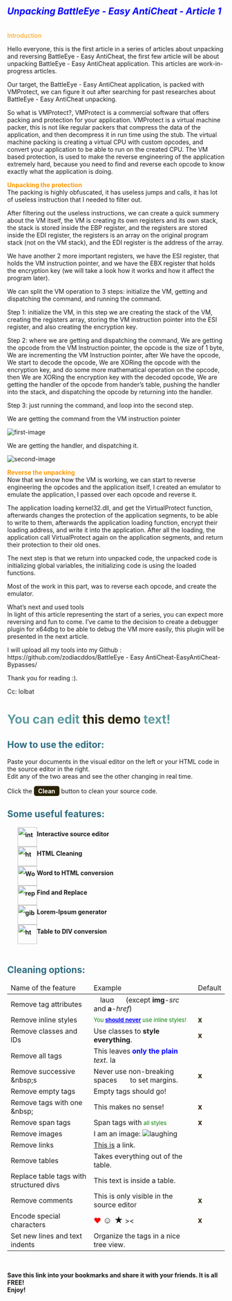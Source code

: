 <h2><span style="color: #0000ff;"><em><strong>Unpacking BattleEye - Easy AntiCheat - Article 1</strong></em></span></h2>
<p><br /><span style="color: #ff9900;">Introduction</span></p>
<p>Hello everyone, this is the first article in a series of articles about unpacking and reversing BattleEye - Easy AntiCheat, the first few article will be about unpacking BattleEye - Easy AntiCheat application. This articles are work-in-progress articles.</p>
<p>Our target, the BattleEye - Easy AntiCheat application, is packed with VMProtect, we can figure it out after searching for past researches about BattleEye - Easy AntiCheat unpacking.</p>
<p>So what is VMProtect?, VMProtect is a commercial software that offers packing and protection for your application. VMProtect is a virtual machine packer, this is not like regular packers that compress the data of the application, and then decompress it in run time using the stub. The virtual machine packing is creating a virtual CPU with custom opcodes, and convert your application to be able to run on the created CPU. The VM based protection, is used to make the reverse engineering of the application extremely hard, because you need to find and reverse each opcode to know exactly what the application is doing.</p>
<p><strong><span style="color: #ff9900;">Unpacking the protection</span></strong><br />The packing is highly obfuscated, it has useless jumps and calls, it has lot of useless instruction that I needed to filter out.</p>
<p>After filtering out the useless instructions, we can create a quick summery about the VM itself, the VM is creating its own registers and its own stack, the stack is stored inside the EBP register, and the registers are stored inside the EDI register, the registers is an array on the original program stack (not on the VM stack), and the EDI register is the address of the array.</p>
<p>We have another 2 more important registers, we have the ESI register, that holds the VM instruction pointer, and we have the EBX register that holds the encryption key (we will take a look how it works and how it affect the program later).</p>
<p>We can split the VM operation to 3 steps: initialize the VM, getting and dispatching the command, and running the command.</p>
<p>Step 1: initialize the VM, in this step we are creating the stack of the VM, creating the registers array, storing the VM instruction pointer into the ESI register, and also creating the encryption key.</p>
<p>Step 2: where we are getting and dispatching the command, We are getting the opcode from the VM Instruction pointer, the opcode is the size of 1 byte, We are incrementing the VM Instruction pointer, after We have the opcode, We start to decode the opcode, We are XORing the opcode with the encryption key, and do some more mathematical operation on the opcode, then We are XORing the encryption key with the decoded opcode, We are getting the handler of the opcode from hander&rsquo;s table, pushing the handler into the stack, and dispatching the opcode by returning into the handler.</p>
<p>Step 3: just running the command, and loop into the second step.</p>
<p>We are getting the command from the VM instruction pointer</p>
<p><img src="https://lolblat.github.io/images/1569911824139.png" alt="first-image" /></p>
<p>We are getting the handler, and dispatching it.</p>
<p><img src="https://lolblat.github.io/images/1569911974632.png" alt="second-image" /></p>
<p><strong><span style="color: #ff9900;">Reverse the unpacking</span></strong><br />Now that we know how the VM is working, we can start to reverse engineering the opcodes and the application itself, I created an emulator to emulate the application, I passed over each opcode and reverse it.</p>
<p>The application loading kernel32.dll, and get the VirtualProtect function, afterwards changes the protection of the application segments, to be able to write to them, afterwards the application loading function, encrypt their loading address, and write it into the application. After all the loading, the application call VirtualProtect again on the application segments, and return their protection to their old ones.</p>
<p>The next step is that we return into unpacked code, the unpacked code is initializing global variables, the initializing code is using the loaded functions.</p>
<p>Most of the work in this part, was to reverse each opcode, and create the emulator.</p>
<p>What&rsquo;s next and used tools<br />In light of this article representing the start of a series, you can expect more reversing and fun to come. I&rsquo;ve came to the decision to create a debugger plugin for x64dbg to be able to debug the VM more easily, this plugin will be presented in the next article.</p>
<p>I will upload all my tools into my Github : https://github.com/zodiacddos/BattleEye - Easy AntiCheat-EasyAntiCheat-Bypasses/</p>
<p>Thank you for reading :).</p>
<p>Cc: lolbat</p>
<!-- #######  YAY, I AM THE SOURCE EDITOR! #########-->
<h1 style="color: #5e9ca0;">You can edit <span style="color: #2b2301;">this demo</span> text!</h1>
<h2 style="color: #2e6c80;">How to use the editor:</h2>
<p>Paste your documents in the visual editor on the left or your HTML code in the source editor in the right. <br />Edit any of the two areas and see the other changing in real time.&nbsp;</p>
<p>Click the <span style="background-color: #2b2301; color: #fff; display: inline-block; padding: 3px 10px; font-weight: bold; border-radius: 5px;">Clean</span> button to clean your source code.</p>
<h2 style="color: #2e6c80;">Some useful features:</h2>
<ol style="list-style: none; font-size: 14px; line-height: 32px; font-weight: bold;">
<li style="clear: both;"><img style="float: left;" src="https://html-online.com/img/01-interactive-connection.png" alt="interactive connection" width="45" /> Interactive source editor</li>
<li style="clear: both;"><img style="float: left;" src="https://html-online.com/img/02-html-clean.png" alt="html cleaner" width="45" /> HTML Cleaning</li>
<li style="clear: both;"><img style="float: left;" src="https://html-online.com/img/03-docs-to-html.png" alt="Word to html" width="45" /> Word to HTML conversion</li>
<li style="clear: both;"><img style="float: left;" src="https://html-online.com/img/04-replace.png" alt="replace text" width="45" /> Find and Replace</li>
<li style="clear: both;"><img style="float: left;" src="https://html-online.com/img/05-gibberish.png" alt="gibberish" width="45" /> Lorem-Ipsum generator</li>
<li style="clear: both;"><img style="float: left;" src="https://html-online.com/img/6-table-div-html.png" alt="html table div" width="45" /> Table to DIV conversion</li>
</ol>
<p>&nbsp; &nbsp; &nbsp; &nbsp; &nbsp; &nbsp; &nbsp;</p>
<h2 style="color: #2e6c80;">Cleaning options:</h2>
<table class="editorDemoTable">
<thead>
<tr>
<td>Name of the feature</td>
<td>Example</td>
<td>Default</td>
</tr>
</thead>
<tbody>
<tr>
<td>Remove tag attributes</td>
<td><img style="margin: 1px 15px;" src="images/smiley.png" alt="laughing" width="40" height="16" /> (except <strong>img</strong>-<em>src</em> and <strong>a</strong>-<em>href</em>)</td>
<td>&nbsp;</td>
</tr>
<tr>
<td>Remove inline styles</td>
<td><span style="color: green; font-size: 13px;">You <strong style="color: blue; text-decoration: underline;">should never</strong>&nbsp;use inline styles!</span></td>
<td><strong style="font-size: 17px; color: #2b2301;">x</strong></td>
</tr>
<tr>
<td>Remove classes and IDs</td>
<td><span id="demoId">Use classes to <strong class="demoClass">style everything</strong>.</span></td>
<td><strong style="font-size: 17px; color: #2b2301;">x</strong></td>
</tr>
<tr>
<td>Remove all tags</td>
<td>This leaves <strong style="color: blue;">only the plain</strong> <em>text</em>. <img style="margin: 1px;" src="images/smiley.png" alt="laughing" width="16" height="16" /></td>
<td>&nbsp;</td>
</tr>
<tr>
<td>Remove successive &amp;nbsp;s</td>
<td>Never use non-breaking spaces&nbsp;&nbsp;&nbsp;&nbsp;&nbsp;&nbsp;&nbsp;to set margins.</td>
<td><strong style="font-size: 17px; color: #2b2301;">x</strong></td>
</tr>
<tr>
<td>Remove empty tags</td>
<td>Empty tags should go!</td>
<td>&nbsp;</td>
</tr>
<tr>
<td>Remove tags with one &amp;nbsp;</td>
<td>This makes&nbsp;no sense!</td>
<td><strong style="font-size: 17px; color: #2b2301;">x</strong></td>
</tr>
<tr>
<td>Remove span tags</td>
<td>Span tags with <span style="color: green; font-size: 13px;">all styles</span></td>
<td><strong style="font-size: 17px; color: #2b2301;">x</strong></td>
</tr>
<tr>
<td>Remove images</td>
<td>I am an image: <img src="images/smiley.png" alt="laughing" /></td>
<td>&nbsp;</td>
</tr>
<tr>
<td>Remove links</td>
<td><a href="https://html-online.com">This is</a> a link.</td>
<td>&nbsp;</td>
</tr>
<tr>
<td>Remove tables</td>
<td>Takes everything out of the table.</td>
<td>&nbsp;</td>
</tr>
<tr>
<td>Replace table tags with structured divs</td>
<td>This text is inside a table.</td>
<td>&nbsp;</td>
</tr>
<tr>
<td>Remove comments</td>
<td>This is only visible in the source editor <!-- HELLO! --></td>
<td><strong style="font-size: 17px; color: #2b2301;">x</strong></td>
</tr>
<tr>
<td>Encode special characters</td>
<td><span style="color: red; font-size: 17px;">&hearts;</span> <strong style="font-size: 20px;">☺ ★</strong> &gt;&lt;</td>
<td><strong style="font-size: 17px; color: #2b2301;">x</strong></td>
</tr>
<tr>
<td>Set new lines and text indents</td>
<td>Organize the tags in a nice tree view.</td>
<td>&nbsp;</td>
</tr>
</tbody>
</table>
<p><strong>&nbsp;</strong></p>
<p><strong>Save this link into your bookmarks and share it with your friends. It is all FREE! </strong><br /><strong>Enjoy!</strong></p>
<p><strong>&nbsp;</strong></p>

